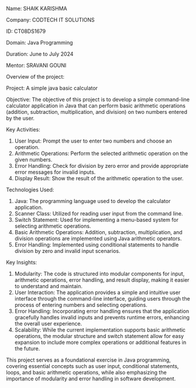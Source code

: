 Name: SHAIK KARISHMA

Company: CODTECH IT SOLUTIONS

ID: CT08DS1679

Domain: Java Programming

Duration: June to July 2024

Mentor: SRAVANI GOUNI



Overview of the project:

Project: A simple java basic calculator

Objective:
The objective of this project is to develop a simple command-line calculator application in Java that can perform basic arithmetic operations (addition, subtraction, multiplication, and division) on two numbers entered by the user.

Key Activities:
1. User Input: Prompt the user to enter two numbers and choose an operation.
2. Arithmetic Operations: Perform the selected arithmetic operation on the given numbers.
3. Error Handling: Check for division by zero error and provide appropriate error messages for invalid inputs.
4. Display Result: Show the result of the arithmetic operation to the user.

Technologies Used:
1. Java: The programming language used to develop the calculator application.
2. Scanner Class: Utilized for reading user input from the command line.
3. Switch Statement: Used for implementing a menu-based system for selecting arithmetic operations.
4. Basic Arithmetic Operations: Addition, subtraction, multiplication, and division operations are implemented using Java arithmetic operators.
5. Error Handling: Implemented using conditional statements to handle division by zero and invalid input scenarios.

Key Insights:
1. Modularity: The code is structured into modular components for input, arithmetic operations, error handling, and result display, making it easier to understand and maintain.
2. User Interaction: The application provides a simple and intuitive user interface through the command-line interface, guiding users through the process of entering numbers and selecting operations.
3. Error Handling: Incorporating error handling ensures that the application gracefully handles invalid inputs and prevents runtime errors, enhancing the overall user experience.
4. Scalability: While the current implementation supports basic arithmetic operations, the modular structure and switch statement allow for easy expansion to include more complex operations or additional features in the future.

This project serves as a foundational exercise in Java programming, covering essential concepts such as user input, conditional statements, loops, and basic arithmetic operations, while also emphasizing the importance of modularity and error handling in software development.


